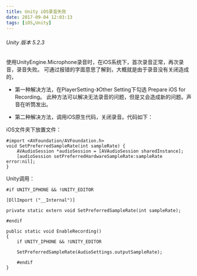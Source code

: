 ```yaml
---
title: Unity iOS录音失败
date: 2017-09-04 12:03:13
tags: [iOS,Unity]
---
```

###### Unity 版本 5.2.3

使用UnityEngine.Microphone录音时，在iOS系统下，首次录音正常，再次录音，录音失败。
可通过报错的字面意思了解到，大概就是由于录音没有关闭造成的，

* 第一种解决方法，在PlayerSetting-》Other Setting下勾选 Prepare iOS for Recording。
此种方法可以解决无法录音的问题，但是又会造成新的问题。声音在听筒发出。

* 第二种解决方法，调用iOS原生代码，关闭录音。代码如下：

iOS文件夹下放置文件：	

```
#import <AVFoundation/AVFoundation.h>
void SetPreferredSampleRate(int sampleRate) {
	AVAudioSession *audioSession = [AVAudioSession sharedInstance];
	[audioSession setPreferredHardwareSampleRate:sampleRate error:nil];
}
```
Unity调用：

```
#if UNITY_IPHONE && !UNITY_EDITOR
        
[DllImport ("__Internal")]
        
private static extern void SetPreferredSampleRate(int sampleRate);

#endif

public static void EnableRecording()
{
	if UNITY_IPHONE && !UNITY_EDITOR
       
	SetPreferredSampleRate(AudioSettings.outputSampleRate);
		
	#endif
}
```
